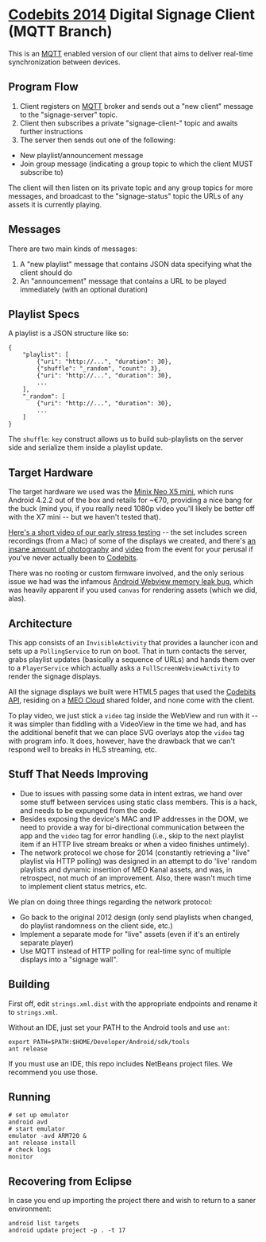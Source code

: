 # [Codebits 2014][cb] Digital Signage Client (MQTT Branch)

This is an [MQTT][mqtt] enabled version of our client that aims to deliver real-time synchronization between devices.

## Program Flow

1. Client registers on [MQTT][mqtt] broker and sends out a "new client" message to the "signage-server" topic.
2. Client then subscribes a private "signage-client-<MAC Address>" topic and awaits further instructions
3. The server then sends out one of the following:

* New playlist/announcement message
* Join group message (indicating a group topic to which the client MUST subscribe to)

The client will then listen on its private topic and any group topics for more messages, and broadcast to the "signage-status" topic the URLs of any assets it is currently playing.

## Messages

There are two main kinds of messages:

1. A "new playlist" message that contains JSON data specifying what the client should do
2. An "announcement" message that contains a URL to be played immediately (with an optional duration)

## Playlist Specs

A playlist is a JSON structure like so:

    {
        "playlist": [
            {"uri": "http://...", "duration": 30},
            {"shuffle": "_random", "count": 3},
            {"uri": "http://...", "duration": 30},
            ...
        ],
        "_random": [
            {"uri": "http://...", "duration": 30},
            ...
        ]
    }

The `shuffle`: `key` construct allows us to build sub-playlists on the server side and serialize them inside a playlist update.

## Target Hardware

The target hardware we used was the [Minix Neo X5 mini][minix], which runs Android 4.2.2 out of the box and retails for ~€70, providing a nice bang for the buck (mind you, if you really need 1080p video you'll likely be better off with the X7 mini -- but we haven't tested that).

[Here's a short video of our early stress testing][flickr] -- the set includes screen recordings (from a Mac) of some of the displays we created, and there's [an insane amount of photography][fotos] and [video][videos] from the event for your perusal if you've never actually been to [Codebits][cb].

There was no rooting or custom firmware involved, and the only serious issue we had was the infamous [Android Webview memory leak bug][gc], which was heavily apparent if you used `canvas` for rendering assets (which we did, alas).

## Architecture

This app consists of an `InvisibleActivity` that provides a launcher icon and sets up a `PollingService` to run on boot. That in turn contacts the server, grabs playlist updates (basically a sequence of URLs) and hands them over to a `PlayerService` which actually asks a `FullScreenWebviewActivity` to render the signage displays.

All the signage displays we built were HTML5 pages that used the [Codebits API][api], residing on a [MEO Cloud][mc] shared folder, and none come with the client.

To play video, we just stick a `video` tag inside the WebView and run with it -- it was simpler than fiddling with a VideoView in the time we had, and has the additional benefit that we can place SVG overlays atop the `video` tag with program info. It does, however, have the drawback that we can't respond well to breaks in HLS streaming, etc.

## Stuff That Needs Improving

* Due to issues with passing some data in intent extras, we hand over some stuff between services using static class members. This is a hack, and needs to be expunged from the code.
* Besides exposing the device's MAC and IP addresses in the DOM, we need to provide a way for bi-directional communication between the app and the `video` tag for error handling (i.e., skip to the next playlist item if an HTTP live stream breaks or when a video finishes untimely).
* The network protocol we chose for 2014 (constantly retrieving a "live" playlist via HTTP polling) was designed in an attempt to do 'live' random playlists and dynamic insertion of MEO Kanal assets, and was, in retrospect, not much of an improvement. Also, there wasn't much time to implement client status metrics, etc.

We plan on doing three things regarding the network protocol:

* Go back to the original 2012 design (only send playlists when changed, do playlist randomness on the client side, etc.)
* Implement a separate mode for "live" assets (even if it's an entirely separate player)
* Use MQTT instead of HTTP polling for real-time sync of multiple displays into a "signage wall".


## Building

First off, edit `strings.xml.dist` with the appropriate endpoints and rename it to `strings.xml`.

Without an IDE, just set your PATH to the Android tools and use `ant`:

    export PATH=$PATH:$HOME/Developer/Android/sdk/tools
    ant release

If you must use an IDE, this repo includes NetBeans project files. We recommend you use those.

## Running

    # set up emulator
    android avd
    # start emulator
    emulator -avd ARM720 &
    ant release install
    # check logs
    monitor

## Recovering from Eclipse

In case you end up importing the project there and wish to return to a saner environment:

    android list targets
    android update project -p . -t 17
    
    
[dsc]: https://github.com/sapo/digital-signage-client
[dss]: https://github.com/sapo/digital-signage-server
[api]: https://codebits.eu/s/api
[mc]: https://meocloud.pt/
[cbb]: https://codebits.eu/s/blog/bee64deeb27071c592b0adcac7243e0a
[gc]: https://code.google.com/p/android/issues/detail?id=9375
[minix]: http://www.minix.com.hk/Products/MINIX-NEO-X5mini.html
[flickr]: https://www.flickr.com/photos/ruicarmo/13842749675/in/set-72157643937892615
[fotos]: http://fotos.sapo.pt/pesquisa/?termos=codebits&listar=muitas&ordenar=maisrecentes
[videos]: http://videos.sapo.pt/search.html?word=codebits&order=news&page=1
[cb]: https://codebits.eu
[mqtt]: http://mqtt.org